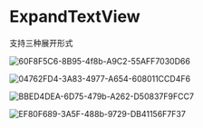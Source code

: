 # ExpandTextView
支持三种展开形式


![60F8F5C6-8B95-4f8b-A9C2-55AFF7030D66](https://user-images.githubusercontent.com/67728159/169765985-599f7274-eea5-460b-b7e7-66a6a56d8155.png)

![04762FD4-3A83-4977-A654-608011CCD4F6](https://user-images.githubusercontent.com/67728159/169766096-74ab387a-7bf5-4018-9cdf-485b676527d8.png)

![BBED4DEA-6D75-479b-A262-D50837F9FCC7](https://user-images.githubusercontent.com/67728159/169766119-1edca3c0-3873-45bb-9c4f-5597579f8c8d.png)

![EF80F689-3A5F-488b-9729-DB41156F7F37](https://user-images.githubusercontent.com/67728159/169766136-d7512be6-4959-4e9a-be06-721401aea0cd.png)

